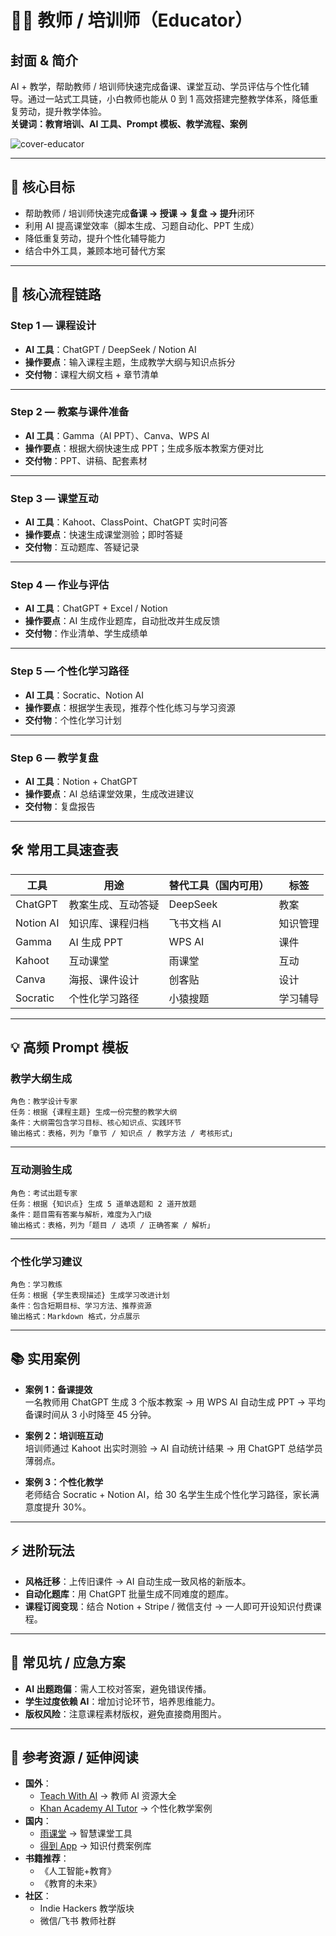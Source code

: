 # 👩‍🏫 教师 / 培训师（Educator）

## 封面 & 简介
AI + 教学，帮助教师 / 培训师快速完成备课、课堂互动、学员评估与个性化辅导。通过一站式工具链，小白教师也能从 0 到 1 高效搭建完整教学体系，降低重复劳动，提升教学体验。  
**关键词：教育培训、AI 工具、Prompt 模板、教学流程、案例**  

![cover-educator](../assets/cover-educator.png)

---

## 🎯 核心目标
- 帮助教师 / 培训师快速完成**备课 → 授课 → 复盘 → 提升**闭环  
- 利用 AI 提高课堂效率（脚本生成、习题自动化、PPT 生成）  
- 降低重复劳动，提升个性化辅导能力  
- 结合中外工具，兼顾本地可替代方案  

---

## 🔑 核心流程链路

### Step 1 — 课程设计
- **AI 工具**：ChatGPT / DeepSeek / Notion AI  
- **操作要点**：输入课程主题，生成教学大纲与知识点拆分  
- **交付物**：课程大纲文档 + 章节清单  

---

### Step 2 — 教案与课件准备
- **AI 工具**：Gamma（AI PPT）、Canva、WPS AI  
- **操作要点**：根据大纲快速生成 PPT；生成多版本教案方便对比  
- **交付物**：PPT、讲稿、配套素材  

---

### Step 3 — 课堂互动
- **AI 工具**：Kahoot、ClassPoint、ChatGPT 实时问答  
- **操作要点**：快速生成课堂测验；即时答疑  
- **交付物**：互动题库、答疑记录  

---

### Step 4 — 作业与评估
- **AI 工具**：ChatGPT + Excel / Notion  
- **操作要点**：AI 生成作业题库，自动批改并生成反馈  
- **交付物**：作业清单、学生成绩单  

---

### Step 5 — 个性化学习路径
- **AI 工具**：Socratic、Notion AI  
- **操作要点**：根据学生表现，推荐个性化练习与学习资源  
- **交付物**：个性化学习计划  

---

### Step 6 — 教学复盘
- **AI 工具**：Notion + ChatGPT  
- **操作要点**：AI 总结课堂效果，生成改进建议  
- **交付物**：复盘报告  

---

## 🛠 常用工具速查表

| 工具 | 用途 | 替代工具（国内可用） | 标签 |
|------|------|----------------|------|
| ChatGPT | 教案生成、互动答疑 | DeepSeek | 教案 |
| Notion AI | 知识库、课程归档 | 飞书文档 AI | 知识管理 |
| Gamma | AI 生成 PPT | WPS AI | 课件 |
| Kahoot | 互动课堂 | 雨课堂 | 互动 |
| Canva | 海报、课件设计 | 创客贴 | 设计 |
| Socratic | 个性化学习路径 | 小猿搜题 | 学习辅导 |

---

## 💡 高频 Prompt 模板

### 教学大纲生成
```text
角色：教学设计专家  
任务：根据 {课程主题} 生成一份完整的教学大纲  
条件：大纲需包含学习目标、核心知识点、实践环节  
输出格式：表格，列为「章节 / 知识点 / 教学方法 / 考核形式」
```

---

### 互动测验生成
```text
角色：考试出题专家  
任务：根据 {知识点} 生成 5 道单选题和 2 道开放题  
条件：题目需有答案与解析，难度为入门级  
输出格式：表格，列为「题目 / 选项 / 正确答案 / 解析」
```

---

### 个性化学习建议
```text
角色：学习教练  
任务：根据 {学生表现描述} 生成学习改进计划  
条件：包含短期目标、学习方法、推荐资源  
输出格式：Markdown 格式，分点展示
```

---

## 📚 实用案例

- **案例 1：备课提效**  
一名教师用 ChatGPT 生成 3 个版本教案 → 用 WPS AI 自动生成 PPT → 平均备课时间从 3 小时降至 45 分钟。  

- **案例 2：培训班互动**  
培训师通过 Kahoot 出实时测验 → AI 自动统计结果 → 用 ChatGPT 总结学员薄弱点。  

- **案例 3：个性化教学**  
老师结合 Socratic + Notion AI，给 30 名学生生成个性化学习路径，家长满意度提升 30%。  

---

## ⚡ 进阶玩法
- **风格迁移**：上传旧课件 → AI 自动生成一致风格的新版本。  
- **自动化题库**：用 ChatGPT 批量生成不同难度的题库。  
- **课程订阅变现**：结合 Notion + Stripe / 微信支付 → 一人即可开设知识付费课程。  

---

## 🚧 常见坑 / 应急方案
- **AI 出题跑偏**：需人工校对答案，避免错误传播。  
- **学生过度依赖 AI**：增加讨论环节，培养思维能力。  
- **版权风险**：注意课程素材版权，避免直接商用图片。  

---

## 🔗 参考资源 / 延伸阅读
- **国外**：  
  - [Teach With AI](https://teachwithai.com) → 教师 AI 资源大全  
  - [Khan Academy AI Tutor](https://www.khanacademy.org) → 个性化教学案例  
- **国内**：  
  - [雨课堂](https://ykt.io) → 智慧课堂工具  
  - [得到 App](https://www.dedao.cn) → 知识付费案例库  
- **书籍推荐**：  
  - 《人工智能+教育》  
  - 《教育的未来》  
- **社区**：  
  - Indie Hackers 教学版块  
  - 微信/飞书 教师社群
